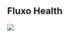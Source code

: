 <div>

  ## Fluxo Health
  <img src="https://cdn.discordapp.com/attachments/1012145512943730709/1099746850166288494/fluxo.png"> 

</div>
